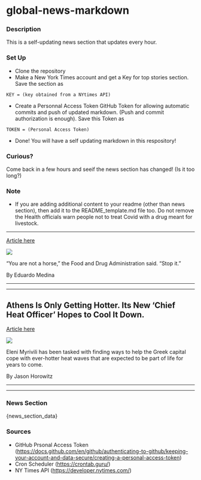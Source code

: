 # global-news-markdown

### Description 
This is a self-updating news section that updates every hour.

### Set Up 
* Clone the repository
* Make a New York Times account and get a Key for top stories section. Save the section as 
 ```
 KEY = (key obtained from a NYtimes API)
 ```
*  Create a Personnal Access Token GitHub Token for allowing automatic commits and push of updated markdown. (Push and commit authorization is enough). Save this Token as 
```
TOKEN = (Personal Access Token)
```
* Done! You will have a self updating markdown in this respository!

### Curious?
Come back in a few hours and seeif the news section has changed! (Is it too long?)

### Note
* If you are adding additional content to your readme (other than news section), then add it to the README_template.md file too. Do not remove the Health officials warn people not to treat Covid with a drug meant for livestock.
--------------------------------------------------------------------------------

[Article here](https://www.nytimes.com/2021/08/21/world/ivermectin-fda-covid-19-treatment.html)

[![](https://static01.nyt.com/images/2021/08/21/business/21Virus-Brieing-ivermectin/merlin_174810798_32d2978c-3f70-4fbe-83e8-db3e9fa073b9-superJumbo.jpg)](https://www.nytimes.com/2021/08/21/world/ivermectin-fda-covid-19-treatment.html)

“You are not a horse,” the Food and Drug Administration said. “Stop it.”

By Eduardo Medina

* * *

* * *

Athens Is Only Getting Hotter. Its New ‘Chief Heat Officer’ Hopes to Cool It Down.
----------------------------------------------------------------------------------

[Article here](https://www.nytimes.com/2021/08/21/world/europe/athens-is-only-getting-hotter-its-new-chief-heat-officer-hopes-to-cool-it-down.html)

[![](https://static01.nyt.com/images/2021/08/18/world/00athens-heat01/merlin_193381674_e3002808-dfe0-4fb4-a7c1-49a499af8691-superJumbo.jpg)](https://www.nytimes.com/2021/08/21/world/europe/athens-is-only-getting-hotter-its-new-chief-heat-officer-hopes-to-cool-it-down.html)

Eleni Myrivili has been tasked with finding ways to help the Greek capital cope with ever-hotter heat waves that are expected to be part of life for years to come.

By Jason Horowitz

* * *

* * *

### News Section 
{news_section_data}


### Sources 
* GitHub Prsonal Access Token (https://docs.github.com/en/github/authenticating-to-github/keeping-your-account-and-data-secure/creating-a-personal-access-token)
* Cron Scheduler (https://crontab.guru/)
* NY Times API (https://developer.nytimes.com/)
